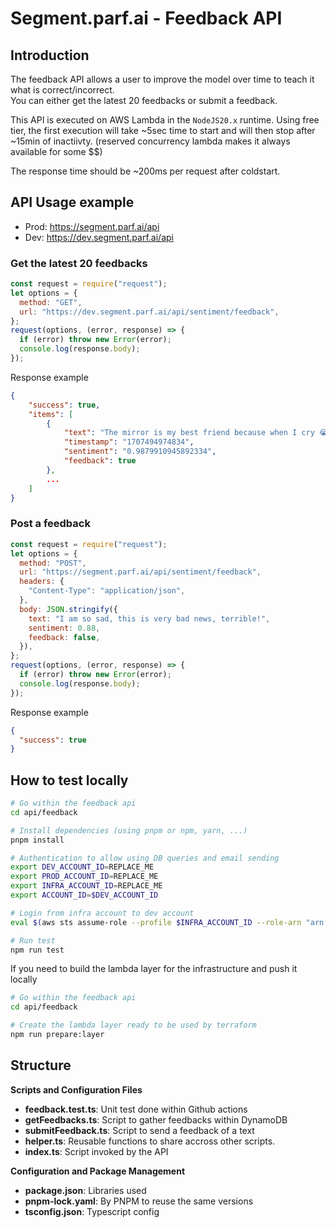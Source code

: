 # Segment.parf.ai - Feedback API

## Introduction

The feedback API allows a user to improve the model over time to teach it what is correct/incorrect.  
You can either get the latest 20 feedbacks or submit a feedback.

This API is executed on AWS Lambda in the `NodeJS20.x` runtime.
Using free tier, the first execution will take ~5sec time to start and will then stop after ~15min of inactiivty. (reserved concurrency lambda makes it always available for some $$)

The response time should be ~200ms per request after coldstart.

## API Usage example

- Prod: https://segment.parf.ai/api
- Dev: https://dev.segment.parf.ai/api

### Get the latest 20 feedbacks

```js
const request = require("request");
let options = {
  method: "GET",
  url: "https://dev.segment.parf.ai/api/sentiment/feedback",
};
request(options, (error, response) => {
  if (error) throw new Error(error);
  console.log(response.body);
});
```

Response example

```json
{
    "success": true,
    "items": [
        {
            "text": "The mirror is my best friend because when I cry 😭 it never laughs😂.",
            "timestamp": "1707494974834",
            "sentiment": "0.9879910945892334",
            "feedback": true
        },
        ...
    ]
}
```

### Post a feedback

```js
const request = require("request");
let options = {
  method: "POST",
  url: "https://segment.parf.ai/api/sentiment/feedback",
  headers: {
    "Content-Type": "application/json",
  },
  body: JSON.stringify({
    text: "I am so sad, this is very bad news, terrible!",
    sentiment: 0.88,
    feedback: false,
  }),
};
request(options, (error, response) => {
  if (error) throw new Error(error);
  console.log(response.body);
});
```

Response example

```json
{
  "success": true
}
```

## How to test locally

```bash
# Go within the feedback api
cd api/feedback

# Install dependencies (using pnpm or npm, yarn, ...)
pnpm install

# Authentication to allow using DB queries and email sending
export DEV_ACCOUNT_ID=REPLACE_ME
export PROD_ACCOUNT_ID=REPLACE_ME
export INFRA_ACCOUNT_ID=REPLACE_ME
export ACCOUNT_ID=$DEV_ACCOUNT_ID

# Login from infra account to dev account
eval $(aws sts assume-role --profile $INFRA_ACCOUNT_ID --role-arn "arn:aws:iam::"$ACCOUNT_ID":role/provision" --role-session-name AWSCLI-Session | jq -r '.Credentials | "export AWS_ACCESS_KEY_ID=\(.AccessKeyId)\nexport AWS_SECRET_ACCESS_KEY=\(.SecretAccessKey)\nexport AWS_SESSION_TOKEN=\(.SessionToken)\n"')

# Run test
npm run test
```

If you need to build the lambda layer for the infrastructure and push it locally
```sh
# Go within the feedback api
cd api/feedback

# Create the lambda layer ready to be used by terraform
npm run prepare:layer
```

## Structure

**Scripts and Configuration Files**

- **feedback.test.ts**: Unit test done within Github actions
- **getFeedbacks.ts**: Script to gather feedbacks within DynamoDB
- **submitFeedback.ts**: Script to send a feedback of a text
- **helper.ts**: Reusable functions to share accross other scripts.
- **index.ts**: Script invoked by the API

**Configuration and Package Management**
- **package.json**: Libraries used
- **pnpm-lock.yaml**: By PNPM to reuse the same versions
- **tsconfig.json**: Typescript config
